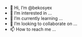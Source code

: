 - 👋 Hi, I’m @bekosyex
- 👀 I’m interested in ...
- 🌱 I’m currently learning ...
- 💞️ I’m looking to collaborate on ...
- 📫 How to reach me ...

<!---
bekosyex/bekosyex is a ✨ special ✨ repository because its `README.md` (this file) appears on your GitHub profile.
You can click the Preview link to take a look at your changes.
--->
